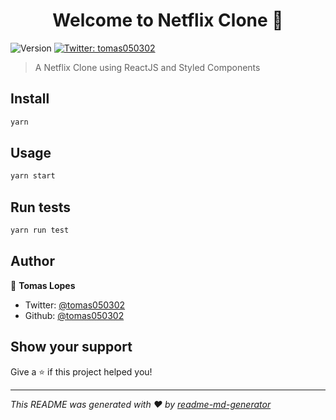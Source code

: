 <h1 align="center">Welcome to Netflix Clone 👋</h1>
<p>
  <img alt="Version" src="https://img.shields.io/badge/version-0.1.0-blue.svg?cacheSeconds=2592000" />
  <a href="https://twitter.com/tomas050302" target="_blank">
    <img alt="Twitter: tomas050302" src="https://img.shields.io/twitter/follow/tomas050302.svg?style=social" />
  </a>
</p>

> A Netflix Clone using ReactJS and Styled Components

## Install

```sh
yarn
```

## Usage

```sh
yarn start
```

## Run tests

```sh
yarn run test
```

## Author

👤 **Tomas Lopes**

* Twitter: [@tomas050302](https://twitter.com/tomas050302)
* Github: [@tomas050302](https://github.com/tomas050302)

## Show your support

Give a ⭐️ if this project helped you!

***
_This README was generated with ❤️ by [readme-md-generator](https://github.com/kefranabg/readme-md-generator)_